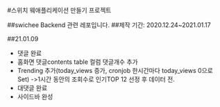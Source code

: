 #스위치 웨애플리케이션 만들기 프로젝트 

##swichee Backend 관련 레포입니다.
##제작 기간: 2020.12.24~2021.01.17

##21.01.09
- 댓글 완료
- 홈화면 댓글contents table 컬럼 댓글개수 추가
- Trending 추가(today_views 증가, cronjob 한시간마다 today_views 0으로 Set)
  ->1시간 동안의 조회수로 인기TOP 12 선정 후 데이터 전.
- 대댓글 완료
- 사이드바 완성

